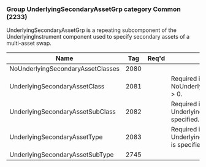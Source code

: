 ### Group UnderlyingSecondaryAssetGrp category Common (2233)

UnderlyingSecondaryAssetGrp is a repeating subcomponent of the UnderlyingInstrument component used to specify secondary assets of a multi-asset swap.

| Name                              | Tag  | Req'd | Documentation                                                   |
|-----------------------------------|------|----------|-----------------------------------------------------------------|
| NoUnderlyingSecondaryAssetClasses | 2080 |       |                                                                 |
| UnderlyingSecondaryAssetClass     | 2081 |       | Required if NoUnderlyingSecondaryAssetClasses(2080) > 0.        |
| UnderlyingSecondaryAssetSubClass  | 2082 |       | Required if UnderlyingSecondaryAssetType(2083) is specified.    |
| UnderlyingSecondaryAssetType      | 2083 |       | Required if UnderlyingSecondaryAssetSubType(2745) is specified. |
| UnderlyingSecondaryAssetSubType   | 2745 |       |                                                                 |

